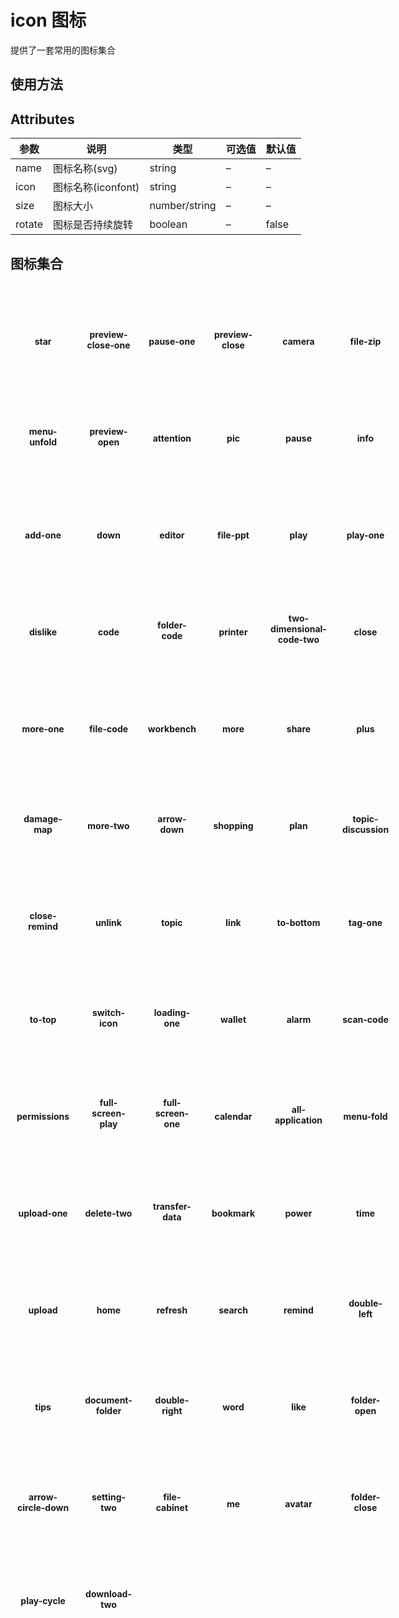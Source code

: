 # icon 图标

提供了一套常用的图标集合

## 使用方法

<vue-example file="icon/base" />

## Attributes

| 参数   | 说明               | 类型          | 可选值 | 默认值 |
| ------ | ------------------ | ------------- | ------ | ------ |
| name   | 图标名称(svg)      | string        | –      | –      |
| icon   | 图标名称(iconfont) | string        | –      | –      |
| size   | 图标大小           | number/string | –      | –      |
| rotate | 图标是否持续旋转   | boolean       | –      | false  |


## 图标集合

<div class="icon-wrap"><div><i class="clfont cl-star"></i><span>star</span></div><div><i class="clfont cl-preview-close-one"></i><span>preview-close-one</span></div><div><i class="clfont cl-pause-one"></i><span>pause-one</span></div><div><i class="clfont cl-preview-close"></i><span>preview-close</span></div><div><i class="clfont cl-camera"></i><span>camera</span></div><div><i class="clfont cl-file-zip"></i><span>file-zip</span></div><div><i class="clfont cl-menu-unfold"></i><span>menu-unfold</span></div><div><i class="clfont cl-preview-open"></i><span>preview-open</span></div><div><i class="clfont cl-attention"></i><span>attention</span></div><div><i class="clfont cl-pic"></i><span>pic</span></div><div><i class="clfont cl-pause"></i><span>pause</span></div><div><i class="clfont cl-info"></i><span>info</span></div><div><i class="clfont cl-add-one"></i><span>add-one</span></div><div><i class="clfont cl-down"></i><span>down</span></div><div><i class="clfont cl-editor"></i><span>editor</span></div><div><i class="clfont cl-file-ppt"></i><span>file-ppt</span></div><div><i class="clfont cl-play"></i><span>play</span></div><div><i class="clfont cl-play-one"></i><span>play-one</span></div><div><i class="clfont cl-dislike"></i><span>dislike</span></div><div><i class="clfont cl-code"></i><span>code</span></div><div><i class="clfont cl-folder-code"></i><span>folder-code</span></div><div><i class="clfont cl-printer"></i><span>printer</span></div><div><i class="clfont cl-two-dimensional-code-two"></i><span>two-dimensional-code-two</span></div><div><i class="clfont cl-close"></i><span>close</span></div><div><i class="clfont cl-more-one"></i><span>more-one</span></div><div><i class="clfont cl-file-code"></i><span>file-code</span></div><div><i class="clfont cl-workbench"></i><span>workbench</span></div><div><i class="clfont cl-more"></i><span>more</span></div><div><i class="clfont cl-share"></i><span>share</span></div><div><i class="clfont cl-plus"></i><span>plus</span></div><div><i class="clfont cl-damage-map"></i><span>damage-map</span></div><div><i class="clfont cl-more-two"></i><span>more-two</span></div><div><i class="clfont cl-arrow-down"></i><span>arrow-down</span></div><div><i class="clfont cl-shopping"></i><span>shopping</span></div><div><i class="clfont cl-plan"></i><span>plan</span></div><div><i class="clfont cl-topic-discussion"></i><span>topic-discussion</span></div><div><i class="clfont cl-close-remind"></i><span>close-remind</span></div><div><i class="clfont cl-unlink"></i><span>unlink</span></div><div><i class="clfont cl-topic"></i><span>topic</span></div><div><i class="clfont cl-link"></i><span>link</span></div><div><i class="clfont cl-to-bottom"></i><span>to-bottom</span></div><div><i class="clfont cl-tag-one"></i><span>tag-one</span></div><div><i class="clfont cl-to-top"></i><span>to-top</span></div><div><i class="clfont cl-switch-icon"></i><span>switch-icon</span></div><div><i class="clfont cl-loading-one"></i><span>loading-one</span></div><div><i class="clfont cl-wallet"></i><span>wallet</span></div><div><i class="clfont cl-alarm"></i><span>alarm</span></div><div><i class="clfont cl-scan-code"></i><span>scan-code</span></div><div><i class="clfont cl-permissions"></i><span>permissions</span></div><div><i class="clfont cl-full-screen-play"></i><span>full-screen-play</span></div><div><i class="clfont cl-full-screen-one"></i><span>full-screen-one</span></div><div><i class="clfont cl-calendar"></i><span>calendar</span></div><div><i class="clfont cl-all-application"></i><span>all-application</span></div><div><i class="clfont cl-menu-fold"></i><span>menu-fold</span></div><div><i class="clfont cl-upload-one"></i><span>upload-one</span></div><div><i class="clfont cl-delete-two"></i><span>delete-two</span></div><div><i class="clfont cl-transfer-data"></i><span>transfer-data</span></div><div><i class="clfont cl-bookmark"></i><span>bookmark</span></div><div><i class="clfont cl-power"></i><span>power</span></div><div><i class="clfont cl-time"></i><span>time</span></div><div><i class="clfont cl-upload"></i><span>upload</span></div><div><i class="clfont cl-home"></i><span>home</span></div><div><i class="clfont cl-refresh"></i><span>refresh</span></div><div><i class="clfont cl-search"></i><span>search</span></div><div><i class="clfont cl-remind"></i><span>remind</span></div><div><i class="clfont cl-double-left"></i><span>double-left</span></div><div><i class="clfont cl-tips"></i><span>tips</span></div><div><i class="clfont cl-document-folder"></i><span>document-folder</span></div><div><i class="clfont cl-double-right"></i><span>double-right</span></div><div><i class="clfont cl-word"></i><span>word</span></div><div><i class="clfont cl-like"></i><span>like</span></div><div><i class="clfont cl-folder-open"></i><span>folder-open</span></div><div><i class="clfont cl-arrow-circle-down"></i><span>arrow-circle-down</span></div><div><i class="clfont cl-setting-two"></i><span>setting-two</span></div><div><i class="clfont cl-file-cabinet"></i><span>file-cabinet</span></div><div><i class="clfont cl-me"></i><span>me</span></div><div><i class="clfont cl-avatar"></i><span>avatar</span></div><div><i class="clfont cl-folder-close"></i><span>folder-close</span></div><div><i class="clfont cl-play-cycle"></i><span>play-cycle</span></div><div><i class="clfont cl-download-two"></i><span>download-two</span></div></div>

<style>
  .icon-wrap{
    display:grid;
    grid-template-columns:repeat(6,1fr);
    gap:5px;
  }
  .icon-wrap>div{
    box-sizing:border-box;
    padding:10px;
    display:flex;
    align-items: center;
    flex-direction: column;
    justify-content: space-evenly;
    border: var(--info-color) solid 1px;
    border-radius:10px;
    height:150px;
  }
  .icon-wrap>div>span{
    text-align:center;
    font-weight:700;
  }
  .icon-wrap .clfont{
    font-size:40px;
  }
</style>
